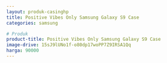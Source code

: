 ```yaml
---
layout: produk-casinghp
title: Positive Vibes Only Samsung Galaxy S9 Case
categories: samsung

# Produk
product-title: Positive Vibes Only Samsung Galaxy S9 Case
image-drive: 15sJ9lUNo1f-o80dp17woPP7Z9IRSA1Qq
harga: 90000
---
```

